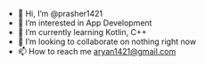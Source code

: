 - 👋 Hi, I’m @prasher1421
- 👀 I’m interested in App Development
- 🌱 I’m currently learning Kotlin, C++
- 💞️ I’m looking to collaborate on nothing right now
- 📫 How to reach me aryan1421@gmail.com

<!---
prasher1421/prasher1421 is a ✨ special ✨ repository because its `README.md` (this file) appears on your GitHub profile.
You can click the Preview link to take a look at your changes.
--->
